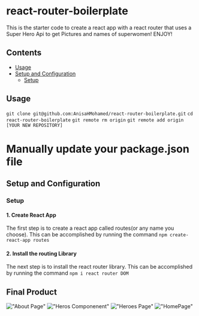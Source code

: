 # react-router-boilerplate
This is the starter code to create a react app with a react router that uses a Super Hero Api to get Pictures and names of superwomen!
ENJOY!

## Contents
* [Usage](#Usage)
* [Setup and Configuration](#setup-and-configuration)
  * [Setup](#setup)


## Usage

```git clone git@github.com:AnisaHMohamed/react-router-boilerplate.git```
```cd react-router-boilerplate```
```git remote rm origin```
```git remote add origin [YOUR NEW REPOSITORY]```

# Manually update your package.json file

## Setup and Configuration

### Setup

#### 1. Create React App

The first step is to create a react app called routes(or any name you choose). This can be accomplished by running the command
 ```npm create-react-app routes```

#### 2. Install the routing Library

The next step is to install the react router library. This can be accomplished by running the command 
```npm i react router DOM```



## Final Product
!["About Page"](https://github.com/AnisaHMohamed/react-router-boilerplate/blob/master/docs/About%20Page.png?raw=true)
!["Heros Componenent"](https://github.com/AnisaHMohamed/react-router-boilerplate/blob/master/docs/Hero%20Component.png?raw=true)
!["Heroes Page"](https://github.com/AnisaHMohamed/react-router-boilerplate/blob/master/docs/Heros%20Page.png?raw=true)
!["HomePage"](https://github.com/AnisaHMohamed/react-router-boilerplate/blob/master/docs/Homepage.png?raw=true)
